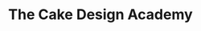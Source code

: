 ---
title: "The Cake Design Academy"
url: /combs-la-ville/the-cake-design-academy/
shop: Allgemein
---